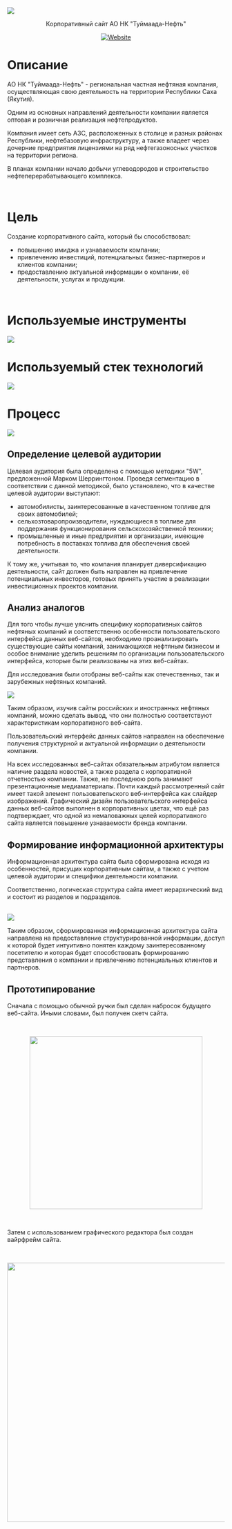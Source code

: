 <img src="https://user-images.githubusercontent.com/47634965/67630160-4f59a980-f8c6-11e9-8d89-795f0f58436d.png">
<p align="center">Корпоративный сайт АО НК "Туймаада-Нефть"</p>
<p align="center"><a align="center" href="http://t-neft.ru"><img alt="Website" src="https://img.shields.io/website?up_message=t-neft.ru&url=http%3A%2F%2Ft-neft.ru"></a></p>
<h1>Описание</h1>
<p>АО НК "Туймаада-Нефть" - региональная частная нефтяная компания, осуществляющая свою деятельность на территории Республики Саха (Якутия).</p>
<p>Одним из основных направлений деятельности компании является оптовая и розничная реализация нефтепродуктов.</p>
<p>Компания имеет сеть АЗС, расположенных в столице и разных районах Республики, нефтебазовую инфраструктуру, а также владеет через дочерние предприятия лицензиями на ряд нефтегазоносных участков на территории региона.</p>
<p>В планах компании начало добычи углеводородов и строительство нефтеперерабатывающего комплекса.</p>
<br>
<h1>Цель</h1>
<p>Создание корпоративного сайта, который бы способствовал:</p>
<ul>
<li>повышению имиджа и узнаваемости компании;</li> 
<li>привлечению инвестиций, потенциальных бизнес-партнеров и клиентов компании;</li>
<li>предоставлению актуальной информации о компании, её деятельности, услугах и продукции.</li>
</ul>
<br>
<h1>Используемые инструменты</h1>
<img src="https://user-images.githubusercontent.com/47634965/68064318-67657900-fd5d-11e9-91cd-6b201ffb5162.png">
<br>
<h1>Используемый стек технологий</h1>
<img src="https://user-images.githubusercontent.com/47634965/67651442-4a5b2f80-f984-11e9-85f8-d1ebc1802ea7.png">
<br>
<h1>Процесс</h1>
<img src="https://user-images.githubusercontent.com/47634965/68087438-19559000-fe99-11e9-917c-b5a0e455b0da.png">
<br>
<h2>Определение целевой аудитории</h2>
<p>Целевая аудитория была определена с помощью методики "5W", предложенной Марком Шеррингтоном. Проведя сегментацию в соответствии с данной методикой, было установлено, что в качестве целевой аудитории выступают:</p>
<ul>
<li>автомобилисты, заинтересованные в качественном топливе для своих автомобилей;</li>
<li>сельхозтоваропроизводители, нуждающиеся в топливе для поддержания функционирования сельскохозяйственной техники;</li>
<li>промышленные и иные предприятия и организации, имеющие потребность в поставках топлива для обеспечения своей деятельности.</li>
</ul>
<p>К тому же, учитывая то, что компания планирует диверсификацию деятельности, сайт должен быть направлен на привлечение потенциальных инвесторов, готовых принять участие в реализации инвестиционных проектов компании.</p>
<h2>Анализ аналогов</h2>
<p>Для того чтобы лучше  уяснить специфику корпоративных сайтов нефтяных компаний и соответственно особенности пользовательского интерфейса данных веб-сайтов, необходимо  проанализировать существующие сайты компаний, занимающихся нефтяным бизнесом и особое внимание уделить решениям по организации пользовательского интерфейса, которые были реализованы на этих веб-сайтах.</p>
<p>Для исследования были отобраны веб-сайты как отечественных, так и зарубежных нефтяных компаний.</p>
<img src="https://user-images.githubusercontent.com/47634965/68134049-dfea5680-ff64-11e9-9c93-164d4738dd35.png">
<p>Таким образом, изучив сайты российских и иностранных нефтяных компаний, можно сделать вывод, что они полностью соответствуют характеристикам корпоративного веб-сайта.</p>
<p>Пользовательский интерфейс данных сайтов направлен на обеспечение получения структурной и актуальной информации о деятельности компании.</p>
<p>На всех исследованных веб-сайтах обязательным атрибутом является наличие раздела новостей, а также раздела с корпоративной отчетностью компании. Также, не последнюю роль занимают презентационные медиаматериалы. Почти каждый рассмотренный сайт имеет такой элемент пользовательского веб-интерфейса как слайдер изображений. Графический дизайн пользовательского интерфейса данных веб-сайтов выполнен в корпоративных цветах, что ещё раз подтверждает, что одной из немаловажных целей корпоративного сайта является повышение узнаваемости бренда компании.</p>
<h2>Формирование информационной архитектуры</h2>
<p>Информационная архитектура сайта была сформирована исходя из особенностей, присущих корпоративным сайтам, а также с учетом целевой аудитории и специфики деятельности компании.</p>
<p>Соответственно, логическая структура сайта имеет иерархический вид и состоит из разделов и подразделов.</p>
<br>
<img src="https://user-images.githubusercontent.com/47634965/68175032-3e462200-ffc3-11e9-944d-f09f1957daf0.png">
<br>
<p>Таким образом, сформированная информационная архитектура сайта направлена на предоставление структурированной информации, доступ к которой будет интуитивно понятен каждому заинтересованному посетителю и которая будет способствовать формированию представления о компании и привлечению потенциальных клиентов и партнеров.</p>
<h2>Прототипирование</h2>
<p>Сначала с помощью обычной ручки был сделан набросок будущего веб-сайта. Иными словами, был получен скетч сайта.</p>
<br>
<p align="center"><img width="400" src="https://user-images.githubusercontent.com/47634965/68279307-7c703e00-00b6-11ea-866d-8d7af4a8994b.jpg"></p>
<br>
<p>Затем с использованием графического редактора был создан вайрфрейм сайта.</p>
<br>
<p align="center"><img width="600" src="https://user-images.githubusercontent.com/47634965/68282533-3cf92000-00bd-11ea-933d-2015f7313e29.jpg"</p>
<br>
